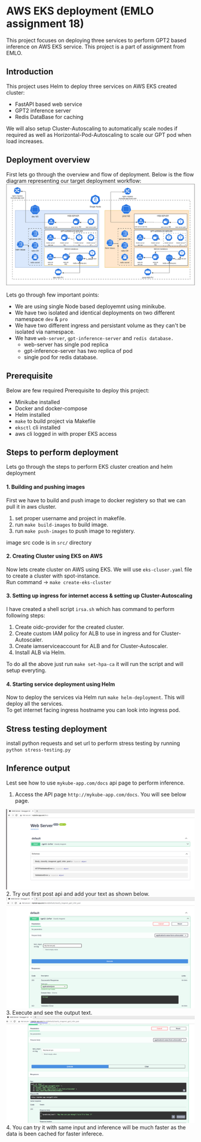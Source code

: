 # AWS EKS deployment (EMLO assignment 18)
This project focuses on deploying three services to perform GPT2 based inference on AWS EKS service. This project is a part of assignment from EMLO.

## Introduction
This project uses Helm to deploy three services on AWS EKS created cluster:
- FastAPI based web service
- GPT2 inference server
- Redis DataBase for caching

We will also setup Cluster-Autoscaling to automatically scale nodes if required as well as Horizontal-Pod-Autoscaling to scale our GPT pod when load increases.
## Deployment overview
First lets go through the overview and flow of deployment. Below is the flow diagram representing our target deployment workflow:
<img src="img/deploy_wf.png" alt= “” width="" height="">
<br>

Lets go through few important points:
- We are using single Node based deployemnt using minikube.
- We have two isolated and identical deployments on two different namespace `dev` & `pro`
- We have two different ingress and persistant volume as they can't be isolated via namespace.
- We have `web-server`, `gpt-inference-server` and `redis database.`
    - web-server has single pod replica
    - gpt-inference-server has two replica of pod 
    - single pod for redis database.

## Prerequisite
Below are few required Prerequisite to deploy this project:
- Minikube installed
- Docker and docker-compose
- Helm installed
- `make` to build project via Makefile
- `eksctl` cli installed
- aws cli logged in with proper EKS access

## Steps to perform deployment
Lets go through the steps to perform EKS cluster creation and helm deployment

#### 1. Building and pushing images
First we have to build and push image to docker registery so that we can pull it in aws cluster.
1. set proper username and project in makefile.
2. run `make build-images` to build image.
3. run `make push-images` to push image to registery.

image src code is in `src/` directory

#### 2. Creating Cluster using EKS on AWS
Now lets create cluster on AWS using EKS. We will use `eks-cluser.yaml` file to create a cluster with spot-instance.
<br>
Run command  -> `make create-eks-cluster`  

#### 3. Setting up ingress for internet access & setting up Cluster-Autoscaling
I have created a shell script `irsa.sh` which has command to perform following steps:
1. Create oidc-provider for the created cluster.
2. Create custom IAM policy for ALB to use in ingress and for Cluster-Autoscaler.
3. Create iamserviceaccount for ALB and for Cluster-Autoscaler.
4. Install ALB via Helm.

To do all the above just run `make set-hpa-ca` it will run the script and will setup everyting.

#### 4. Starting service deployment using Helm
Now to deploy the services via Helm run `make helm-deployment`.
This will deploy all the services.
<br>
To get internet facing ingress hostname you can look into ingress pod.

## Stress testing deployment
install python requests and set url to perform stress testing by running `python stress-testing.py`

## Inference output
Lest see how to use `mykube-app.com/docs` api page to perform inference.
1. Access the API page `http://mykube-app.com/docs`. You will see below page.
<img src="img/step-1.PNG" alt= “” width="" height="">
2. Try out first post api and add your text as shown below.
<img src="img/step-2.PNG" alt= “” width="" height="">
3. Execute and see the output text.
<img src="img/step-3.PNG" alt= “” width="" height="">
4. You can try it with same input and inference will be much faster as the data is been cached for faster inferece.
